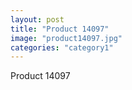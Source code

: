 ```yaml
---
layout: post
title: "Product 14097"
image: "product14097.jpg"
categories: "category1"
---
```

Product 14097

